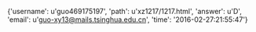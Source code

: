 {'username': u'guo469175197', 'path': u'xz1217/1217.html', 'answer': u'D', 'email': u'guo-xy13@mails.tsinghua.edu.cn', 'time': '2016-02-27:21:55:47'}